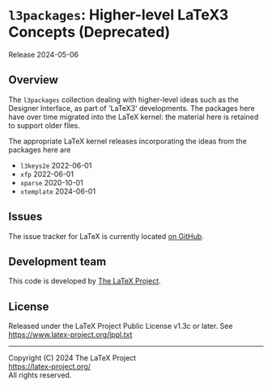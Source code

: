 # `l3packages`: Higher-level LaTeX3 Concepts (Deprecated) 

Release 2024-05-06

## Overview

The `l3packages` collection dealing with higher-level ideas such as the
Designer Interface, as part of 'LaTeX3' developments. The packages here have
over time migrated into the LaTeX kernel: the material here is retained to
support older files.

The appropriate LaTeX kernel releases incorporating the ideas from the packages
here are

- `l3keys2e` 2022-06-01
- `xfp` 2022-06-01
- `xparse` 2020-10-01
- `xtemplate` 2024-06-01

## Issues

The issue tracker for LaTeX is currently located
[on GitHub](https://github.com/latex3/latex3/issues).

## Development team

This code is developed by [The LaTeX Project](https://latex-project.org).

## License

Released under the LaTeX Project Public License v1.3c or later. See https://www.latex-project.org/lppl.txt

-----

<p>Copyright (C) 2024 The LaTeX Project <br />
<a href="https://latex-project.org/">https://latex-project.org/</a> <br />
All rights reserved.</p>
